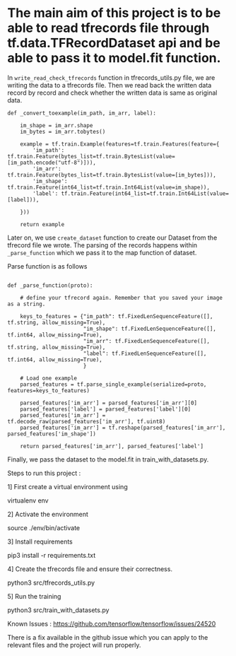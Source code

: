# The main aim of this project is to be able to read tfrecords file through tf.data.TFRecordDataset api and be able to pass it to model.fit function.


In `write_read_check_tfrecords` function in tfrecords_utils.py file,
we are writing the data to a tfrecords file.
Then we read back the written data record by record and check whether
the written data is same as original data.


```
def _convert_toexample(im_path, im_arr, label):

    im_shape = im_arr.shape
    im_bytes = im_arr.tobytes()

    example = tf.train.Example(features=tf.train.Features(feature={
        'im_path': tf.train.Feature(bytes_list=tf.train.BytesList(value=[im_path.encode("utf-8")])),
        'im_arr': tf.train.Feature(bytes_list=tf.train.BytesList(value=[im_bytes])),
        'im_shape': tf.train.Feature(int64_list=tf.train.Int64List(value=im_shape)),
        'label': tf.train.Feature(int64_list=tf.train.Int64List(value=[label])),

    }))

    return example
```

Later on, we use `create_dataset` function to create our Dataset
from the tfrecord file we wrote. The parsing of the records happens
within `_parse_function` which we pass it to the map function of dataset.

Parse function is as follows 

```buildoutcfg

def _parse_function(proto):

    # define your tfrecord again. Remember that you saved your image as a string.

    keys_to_features = {"im_path": tf.FixedLenSequenceFeature([], tf.string, allow_missing=True),
                        "im_shape": tf.FixedLenSequenceFeature([], tf.int64, allow_missing=True),
                        "im_arr": tf.FixedLenSequenceFeature([], tf.string, allow_missing=True),
                        "label": tf.FixedLenSequenceFeature([], tf.int64, allow_missing=True),
                        }

    # Load one example
    parsed_features = tf.parse_single_example(serialized=proto, features=keys_to_features)

    parsed_features['im_arr'] = parsed_features['im_arr'][0]
    parsed_features['label'] = parsed_features['label'][0]
    parsed_features['im_arr'] = tf.decode_raw(parsed_features['im_arr'], tf.uint8)
    parsed_features['im_arr'] = tf.reshape(parsed_features['im_arr'], parsed_features['im_shape'])

    return parsed_features['im_arr'], parsed_features['label']

```

Finally, we pass the dataset to the model.fit in train_with_datasets.py.



Steps to run this project :

1] First create a virtual environment using 

virtualenv env

2] Activate the environment

source ./env/bin/activate

3] Install requirements

pip3 install -r requirements.txt

4] Create the tfrecords file and ensure their correctness.

python3 src/tfrecords_utils.py

5] Run the training

python3 src/train_with_datasets.py


Known Issues : 
https://github.com/tensorflow/tensorflow/issues/24520

There is a fix available in the github issue which you can apply 
to the relevant files and the project will run properly.
